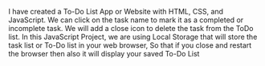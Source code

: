 I have created a To-Do List App or Website with HTML, CSS, and JavaScript.
We can click on the task name to mark it as a completed or incomplete task. We will add a close icon to delete the task from the ToDo list.
In this JavaScript Project, we are using Local Storage  that will store the task list or To-Do list in your web browser, So that if you close and restart the browser then also it will display your saved To-Do List

